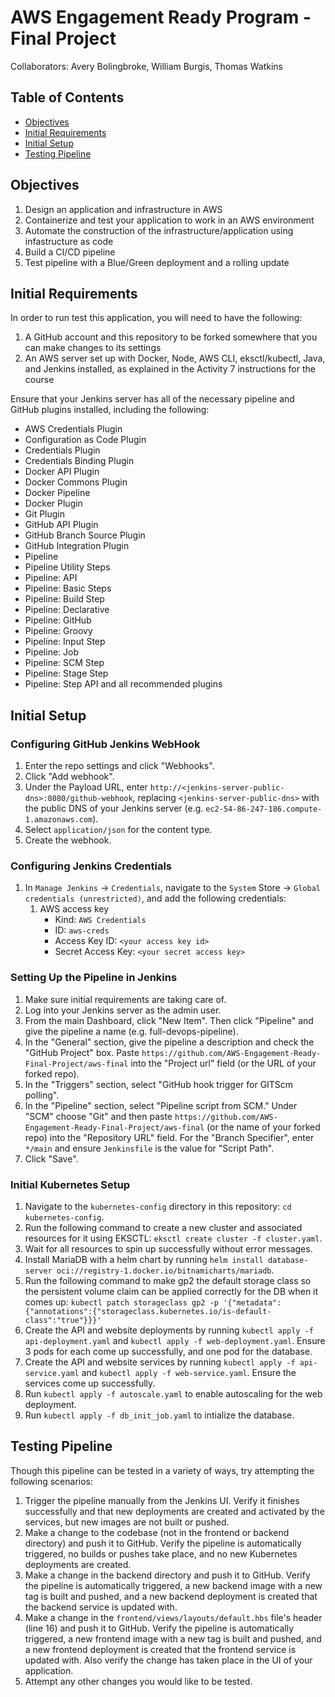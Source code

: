 # AWS Engagement Ready Program - Final Project
Collaborators: Avery Bolingbroke, William Burgis, Thomas Watkins

## Table of Contents

- [Objectives](#objectives)
- [Initial Requirements](#initial-requirements)
- [Initial Setup](#initial-setup)
- [Testing Pipeline](#testing-pipeline)

## Objectives
1. Design an application and infrastructure in AWS
1. Containerize and test your application to work in an AWS environment
1. Automate the construction of the infrastructure/application using infastructure as code
1. Build a CI/CD pipeline
1. Test pipeline with a Blue/Green deployment and a rolling update

## Initial Requirements

In order to run test this application, you will need to have the following:
1. A GitHub account and this repository to be forked somewhere that you can make changes to its settings
2. An AWS server set up with Docker, Node, AWS CLI, eksctl/kubectl, Java, and Jenkins installed, as explained in the Activity 7 instructions for the course

Ensure that your Jenkins server has all of the necessary pipeline and GitHub plugins installed, including the following:
- AWS Credentials Plugin
- Configuration as Code Plugin
- Credentials Plugin
- Credentials Binding Plugin
- Docker API Plugin
- Docker Commons Plugin
- Docker Pipeline
- Docker Plugin
- Git Plugin
- GitHub API Plugin
- GitHub Branch Source Plugin
- GitHub Integration Plugin
- Pipeline
- Pipeline Utility Steps
- Pipeline: API
- Pipeline: Basic Steps
- Pipeline: Build Step
- Pipeline: Declarative
- Pipeline: GitHub
- Pipeline: Groovy
- Pipeline: Input Step
- Pipeline: Job
- Pipeline: SCM Step
- Pipeline: Stage Step
- Pipeline: Step API
and all recommended plugins

## Initial Setup

### Configuring GitHub Jenkins WebHook
1. Enter the repo settings and click "Webhooks".
2. Click "Add webhook".
3. Under the Payload URL, enter `http://<jenkins-server-public-dns>:8080/github-webhook`, replacing `<jenkins-server-public-dns>` with the public DNS of your Jenkins server (e.g. `ec2-54-86-247-186.compute-1.amazonaws.com`).
4. Select `application/json` for the content type.
5. Create the webhook.

### Configuring Jenkins Credentials
1. In `Manage Jenkins` -> `Credentials`, navigate to the `System` Store -> `Global credentials (unrestricted)`, and add the following credentials:
    1. AWS access key
        - Kind: `AWS Credentials`
        - ID: `aws-creds`
        - Access Key ID: `<your access key id>`
        - Secret Access Key: `<your secret access key>`

### Setting Up the Pipeline in Jenkins
1. Make sure initial requirements are taking care of.
2. Log into your Jenkins server as the admin user.
3. From the main Dashboard, click "New Item". Then click "Pipeline" and give the pipeline a name (e.g. full-devops-pipeline).
4. In the "General" section, give the pipeline a description and check the "GitHub Project" box. Paste `https://github.com/AWS-Engagement-Ready-Final-Project/aws-final` into the "Project url" field (or the URL of your forked repo).
5. In the "Triggers" section, select "GitHub hook trigger for GITScm polling".
6. In the "Pipeline" section, select "Pipeline script from SCM." Under "SCM" choose "Git" and then paste `https://github.com/AWS-Engagement-Ready-Final-Project/aws-final` (or the name of your forked repo) into the "Repository URL" field. For the "Branch Specifier", enter `*/main` and ensure `Jenkinsfile` is the value for "Script Path".
7. Click "Save".

### Initial Kubernetes Setup
1.  Navigate to the `kubernetes-config` directory in this repository: `cd kubernetes-config`.
2. Run the following command to create a new cluster and associated resources for it using EKSCTL: `eksctl create cluster -f cluster.yaml`.
3. Wait for all resources to spin up successfully without error messages.
4. Install MariaDB with a helm chart by running `helm install database-server oci://registry-1.docker.io/bitnamicharts/mariadb`.
5. Run the following command to make gp2 the default storage class so the persistent volume claim can be applied correctly for the DB when it comes up: `kubectl patch storageclass gp2 -p '{"metadata": {"annotations":{"storageclass.kubernetes.io/is-default-class":"true"}}}'`
6. Create the API and website deployments by running `kubectl apply -f api-deployment.yaml` and `kubectl apply -f web-deployment.yaml`. Ensure 3 pods for each come up successfully, and one pod for the database.
7. Create the API and website services by running `kubectl apply -f api-service.yaml` and `kubectl apply -f web-service.yaml`. Ensure the services come up successfully.
8. Run `kubectl apply -f autoscale.yaml` to enable autoscaling for the web deployment.
9. Run `kubectl apply -f db_init_job.yaml` to intialize the database.

## Testing Pipeline

Though this pipeline can be tested in a variety of ways, try attempting the following scenarios:
1. Trigger the pipeline manually from the Jenkins UI. Verify it finishes successfully and that new deployments are created and activated by the services, but new images are not built or pushed.
2. Make a change to the codebase (not in the frontend or backend directory) and push it to GitHub. Verify the pipeline is automatically triggered, no builds or pushes take place, and no new Kubernetes deployments are created.
3. Make a change in the backend directory and push it to GitHub. Verify the pipeline is automatically triggered, a new backend image with a new tag is built and pushed, and a new backend deployment is created that the backend service is updated with.
4. Make a change in the `frontend/views/layouts/default.hbs` file's header (line 16) and push it to GitHub. Verify the pipeline is automatically triggered, a new frontend image with a new tag is built and pushed, and a new frontend deployment is created that the frontend service is updated with. Also verify the change has taken place in the UI of your application.
5. Attempt any other changes you would like to be tested.
